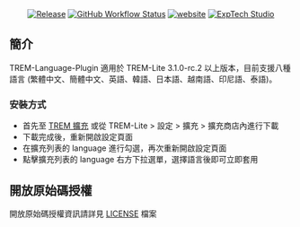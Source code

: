 <div align="center">
<a href="https://github.com/ExpTechTW/TREM-Language-Plugin/releases/latest"><img alt="Release" src="https://img.shields.io/github/v/release/ExpTechTW/TREM-Language-Plugin"></a>
<a href="https://github.com/ExpTechTW/TREM-Lite/actions/workflows/github_actions.yml"><img alt="GitHub Workflow Status" src="https://github.com/ExpTechTW/TREM-Lite/actions/workflows/github_actions.yml/badge.svg"></a>
<a href="https://exptech.dev/trem"><img alt="website" src="https://img.shields.io/badge/website-exptech.dev-purple.svg"></a>
<a href="https://discord.gg/5dbHqV8ees"><img alt="ExpTech Studio"  src="https://img.shields.io/discord/926545182407688273?color=%235865F2&logo=discord&logoColor=white"></a>
</div>

## 簡介

TREM-Language-Plugin 適用於 TREM-Lite 3.1.0-rc.2 以上版本，目前支援八種語言 (繁體中文、簡體中文、英語、韓語、日本語、越南語、印尼語、泰語)。

### 安裝方式

- 首先至 [TREM 擴充](https://exptechtw.github.io/trem-plugins/) 或從 TREM-Lite > 設定 > 擴充 > 擴充商店內進行下載
- 下載完成後，重新開啟設定頁面
- 在擴充列表的 language 進行勾選，再次重新開啟設定頁面
- 點擊擴充列表的 language 右方下拉選單，選擇語言後即可立即套用

## 開放原始碼授權

開放原始碼授權資訊請詳見 [LICENSE](LICENSE) 檔案
